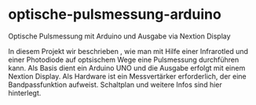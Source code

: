 # optische-pulsmessung-arduino
Optische Pulsmessung mit Arduino und Ausgabe via Nextion Display

In diesem Projekt wir beschrieben , wie man mit Hilfe einer Infrarotled und einer Photodiode auf optsischem Wege eine Pulsmessung durchführen kann.
Als Basis dient ein Arduino UNO und die Ausgabe erfolgt mit einem Nextion Display.
Als Hardware ist ein Messvertärker erforderlich, der eine Bandpassfunktion aufweist.
Schaltplan und weitere Infos sind hier hinterlegt.
